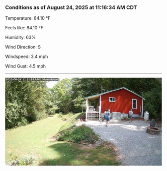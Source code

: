 ### Conditions as of August 24, 2025 at 11:16:34 AM CDT 

Temperature: 84.10 &deg;F

Feels like: 84.10 &deg;F

Humidity: 63%

Wind Direction: S

Windspeed: 3.4 mph

Wind Gust: 4.5 mph

---

<img src="./images/latest.jpeg"/>

